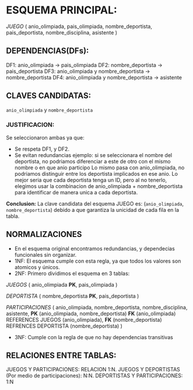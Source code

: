 # ESQUEMA PRINCIPAL:
*JUEGO* (
    anio_olimpiada,
    pais_olimpiada,
    nombre_deportista,
    pais_deportista,
    nombre_disciplina,
    asistente
)

## DEPENDENCIAS(DFs):
DF1: anio_olimpiada -> pais_olimpiada
DF2: nombre_deportista -> pais_deportista
DF3: anio_olimpiada y nombre_deportista -> nombre_deportista
DF4: anio_olimpiada y nombre_deportista -> asistente

## CLAVES CANDIDATAS:
`anio_olimpiada` y `nombre_deportista`
### JUSTIFICACION: 
Se seleccionaron ambas ya que:
 - Se respeta DF1, y DF2.
 - Se evitan redundancias ejemplo: si se seleccionara el nombre del deportista, no podriamos diferenciar a este de otro con el mismo nombre o en que anio participo
 Lo mismo pasa con anio_olimpiada, no podriamos distinguir entre los deportista implicados en ese anio.
Lo mejor seria que cada deportista tenga un ID, pero al no tenerlo, elegimos usar la combinacion de anio_olimpiada + nombre_deportista para identificar de manera unica a cada deportista.

**Conclusion:**
La clave candidata del esquema JUEGO es:
(`anio_olimpiada`, `nombre_deportista`)
debido a que garantiza la unicidad de cada fila en la tabla.

 ## NORMALIZACIONES
- En el esquema original encontramos redundancias, y dependecias funcionales sin organizar.
- 1NF: El esquema cumple con esta regla, ya que todos los valores son atomicos y únicos.
- 2NF: Primero dividimos el esquema en 3 tablas:

 *JUEGOS* (
    anio_olimpiada **PK**,
    pais_olimpiada
 )

 *DEPORTISTA* (
    nombre_deportista **PK**,
    pais_deportista
 )

 *PARTICIPACIONES* (
    anio_olimpiada,
    nombre_deportista,
    nombre_disciplina,
    asistente,
    **PK** (anio_olimpiada, nombre_deportista)
    **FK** (anio_olimpiada) REFERENCES JUEGOS (anio_olimpiada),
    **FK** (nombre_deportista) REFRENCES DEPORTISTA (nombre_deportista)
 )

- 3NF: Cumple con la regla de que no hay dependencias transitivas

## RELACIONES ENTRE TABLAS:
   JUEGOS Y PARTICIPACIONES: RELACION 1:N.
   JUEGOS Y DEPORTISTAS (Por medio de participaciones): N:N.
   DEPORTISTAS Y PARTICIPACIONES: 1:N





